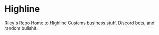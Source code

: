 # Highline
Riley's Repo
Home to Highline Customs business stuff, Discord bots, and random bullshit.
